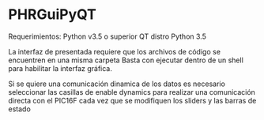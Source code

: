 # PHRGuiPyQT

Requerimientos:
Python v3.5  o superior 
QT distro Python 3.5

La interfaz de presentada requiere que los archivos de código se encuentren en una misma carpeta
Basta con ejecutar dentro de un shell para habilitar la interfaz gráfica. 

Si se quiere una comunicación dinamica de los datos es necesario seleccionar las casillas de enable dynamics
para realizar una comunicación directa con el PIC16F cada vez que se modifiquen los sliders y las barras de estado
